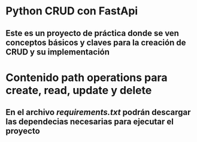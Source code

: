 # Python CRUD con FastApi
## Este es un proyecto de práctica donde se ven conceptos básicos y claves para la creación de CRUD y su implementación

# Contenido path operations para create, read, update y delete

## En el archivo *requirements.txt* podrán descargar las dependecias necesarias para ejecutar el proyecto